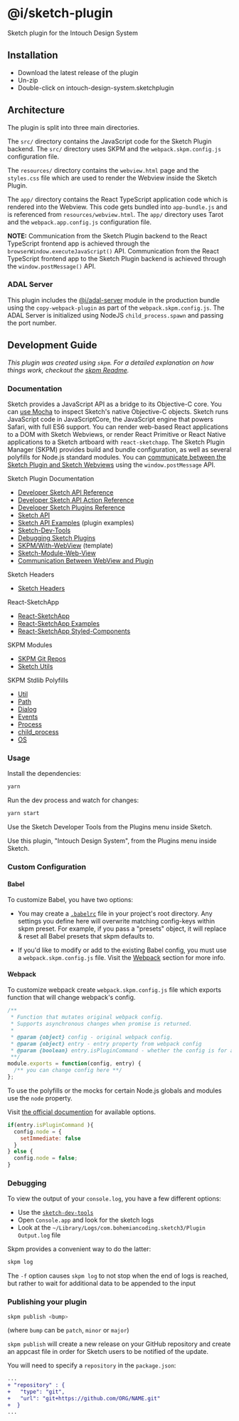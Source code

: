 # @i/sketch-plugin

Sketch plugin for the Intouch Design System


## Installation

- Download the latest release of the plugin
- Un-zip
- Double-click on intouch-design-system.sketchplugin


## Architecture

The plugin is split into three main directories.

The `src/` directory contains the JavaScript code for the Sketch Plugin backend. The `src/` directory uses SKPM and the `webpack.skpm.config.js` configuration file.

The `resources/` directory contains the `webview.html` page and the `styles.css` file which are used to render the Webview inside the Sketch Plugin.

The `app/` directory contains the React TypeScript application code which is rendered into the Webview. This code gets bundled into `app-bundle.js` and is referenced from `resources/webview.html`. The `app/` directory uses Tarot and the `webpack.app.config.js` configuration file.

**NOTE:** Communication from the Sketch Plugin backend to the React TypeScript frontend app is achieved through the `browserWindow.executeJavaScript()` API. Communication from the React TypeScript frontend app to the Sketch Plugin backend is achieved through the `window.postMessage()` API.
<br>


### ADAL Server

This plugin includes the [@i/adal-server](https://intazdoweb.intouchsol.com/IntouchDesignSystem/IntouchDesignSystem/_git/adal-server) module in the production bundle using the `copy-webpack-plugin` as part of the `webpack.skpm.config.js`. The ADAL Server is initialized using NodeJS `child_process.spawn` and passing the port number.
<br>


## Development Guide

_This plugin was created using `skpm`. For a detailed explanation on how things work, checkout the [skpm Readme](https://github.com/skpm/skpm/blob/master/README.md)._


### Documentation

Sketch provides a JavaScript API as a bridge to its Objective-C core. You can [use Mocha](https://github.com/logancollins/Mocha#introspecting-the-objective-c-runtime) to inspect Sketch's native Objective-C objects. Sketch runs JavaScript code in JavaScriptCore, the JavaScript engine that powers Safari, with full ES6 support. You can render web-based React applications to a DOM with Sketch Webviews, or render React Primitive or React Native applications to a Sketch artboard with `react-sketchapp`. The Sketch Plugin Manager (SKPM) provides build and bundle configuration, as well as several polyfills for Node.js standard modules. You can [communicate between the Sketch Plugin and Sketch Webviews](https://github.com/skpm/sketch-module-web-view/blob/master/docs/communication-plugin-webview.md) using the `window.postMessage` API.

Sketch Plugin Documentation
* [Developer Sketch API Reference](https://developer.sketch.com/reference/api)
* [Developer Sketch API Action Reference](https://developer.sketch.com/reference/action/)
* [Developer Sketch Plugins Reference](https://developer.sketch.com/plugins/)
* [Sketch API](https://github.com/sketch-hq/SketchAPI)
* [Sketch API Examples](https://github.com/sketch-hq/SketchAPI/tree/develop/examples/) (plugin examples)
* [Sketch-Dev-Tools](https://github.com/skpm/sketch-dev-tools)
* [Debugging Sketch Plugins](https://developer.sketch.com/plugins/debugging)
* [SKPM/With-WebView](https://github.com/skpm/with-webview) (template)
* [Sketch-Module-Web-View](https://github.com/skpm/sketch-module-web-view)
* [Communication Between WebView and Plugin](https://github.com/skpm/sketch-module-web-view/blob/master/docs/communication-plugin-webview.md)

Sketch Headers
* [Sketch Headers](https://github.com/abynim/Sketch-Headers)

React-SketchApp
* [React-SketchApp](https://github.com/airbnb/react-sketchapp)
* [React-SketchApp Examples](https://github.com/airbnb/react-sketchapp/tree/master/examples)
* [React-SketchApp Styled-Components](https://github.com/airbnb/react-sketchapp/tree/master/examples/styled-components)

SKPM Modules
* [SKPM Git Repos](https://github.com/skpm)
* [Sketch Utils](https://github.com/skpm/sketch-utils)

SKPM Stdlib Polyfills
* [Util](https://github.com/skpm/util)
* [Path](https://github.com/skpm/path)
* [Dialog](https://github.com/skpm/dialog)
* [Events](https://github.com/skpm/events)
* [Process](https://github.com/skpm/process)
* [child_process](https://github.com/skpm/child_process)
* [OS](https://github.com/skpm/os)


### Usage

Install the dependencies:
```bash
yarn
```

Run the dev process and watch for changes:
```bash
yarn start
```

Use the Sketch Developer Tools from the Plugins menu inside Sketch.

Use this plugin, "Intouch Design System", from the Plugins menu inside Sketch.


### Custom Configuration

#### Babel

To customize Babel, you have two options:

- You may create a [`.babelrc`](https://babeljs.io/docs/usage/babelrc) file in your project's root directory. Any settings you define here will overwrite matching config-keys within skpm preset. For example, if you pass a "presets" object, it will replace & reset all Babel presets that skpm defaults to.

- If you'd like to modify or add to the existing Babel config, you must use a `webpack.skpm.config.js` file. Visit the [Webpack](#webpack) section for more info.

#### Webpack

To customize webpack create `webpack.skpm.config.js` file which exports function that will change webpack's config.

```js
/**
 * Function that mutates original webpack config.
 * Supports asynchronous changes when promise is returned.
 *
 * @param {object} config - original webpack config.
 * @param {object} entry - entry property from webpack config
 * @param {boolean} entry.isPluginCommand - whether the config is for a plugin command or a resource
 **/
module.exports = function(config, entry) {
  /** you can change config here **/
};
```

To use the polyfills or the mocks for certain Node.js globals and modules use the `node` property.

Visit [the official documention](https://webpack.js.org/configuration/node/) for available options.

```js
if(entry.isPluginCommand ){
  config.node = {
    setImmediate: false
  }
} else {
  config.node = false;
}
```

### Debugging

To view the output of your `console.log`, you have a few different options:

- Use the [`sketch-dev-tools`](https://github.com/skpm/sketch-dev-tools)
- Open `Console.app` and look for the sketch logs
- Look at the `~/Library/Logs/com.bohemiancoding.sketch3/Plugin Output.log` file

Skpm provides a convenient way to do the latter:

```bash
skpm log
```

The `-f` option causes `skpm log` to not stop when the end of logs is reached, but rather to wait for additional data to be appended to the input

### Publishing your plugin

```bash
skpm publish <bump>
```

(where `bump` can be `patch`, `minor` or `major`)

`skpm publish` will create a new release on your GitHub repository and create an appcast file in order for Sketch users to be notified of the update.

You will need to specify a `repository` in the `package.json`:

```diff
...
+ "repository" : {
+   "type": "git",
+   "url": "git+https://github.com/ORG/NAME.git"
+  }
...
```
